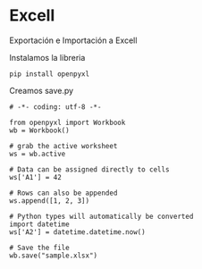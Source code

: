 # Excell
Exportación e Importación a Excell

Instalamos la libreria
```
pip install openpyxl

```

Creamos save.py
```
# -*- coding: utf-8 -*-

from openpyxl import Workbook
wb = Workbook()

# grab the active worksheet
ws = wb.active

# Data can be assigned directly to cells
ws['A1'] = 42

# Rows can also be appended
ws.append([1, 2, 3])

# Python types will automatically be converted
import datetime
ws['A2'] = datetime.datetime.now()

# Save the file
wb.save("sample.xlsx")
```
